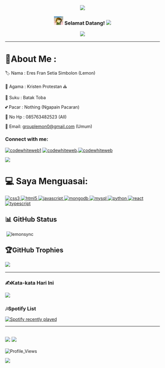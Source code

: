 <h3 align="center">

![](https://capsule-render.vercel.app/api?type=waving&color=gradient&height=100&section=header)


  <img src="https://raw.githubusercontent.com/LemonSync/LemonSync/main/Lemon.jpg" width="30">
  Selamat Datang!
  <img src="https://media.giphy.com/media/hvRJCLFzcasrR4ia7z/giphy.gif" width="28">
</h3>
<p align="center">
  <a href="https://github.com/CodeWhiteWeb/CodeWhiteWeb"><img src="https://readme-typing-svg.herokuapp.com?color=%2336BCF7&center=true&vCenter=true&lines=Hi+%2C+Selamat+Datang+di+Profil+Github+Saya;Saya+Adalah+LemonSync;Saya+Adalah+Web+Developer;Bot+Developer;dan+User+Js"></a>
</p>

---
<div align="left">
  
# 💫About Me :
🏷️ Nama : Eres Fran Setia Simbolon (Lemon)
  
🛐 Agama : Kristen Protestan ⛪

👥 Suku : Batak Toba 

💕 Pacar : Nothing (Ngapain Pacaran)

📱 No Hp : 085763482523 (All)

📨 Email: grouplemon0@gmail.com (Umum)


<h3>Connect with me:</h3>
<p>
<a href="https://twitter.com/SyncLemon" target="blank"><img align="center" src="https://githubraw.com/rahuldkjain/github-profile-readme-generator/master/src/images/icons/Social/twitter.svg" alt="codewhiteweb1" height="30" width="40" /></a>
<a href="https://instagram.com/lemon_sync" target="blank"><img align="center" src="https://githubraw.com/rahuldkjain/github-profile-readme-generator/master/src/images/icons/Social/instagram.svg" alt="codewhiteweb" height="30" width="40" />
<a href="https://www.youtube.com/@lemon_sync" target="blank"><img align="center" src="https://githubraw.com/rahuldkjain/github-profile-readme-generator/master/src/images/icons/Social/youtube.svg" alt="codewhiteweb" height="30" width="40" /></a>
</p>
<a href="https://saweria.co/Monle"><img src="https://img.shields.io/badge/TIP%20me-Bantu%20Saya-&?style=for-the-badge&logo=bitcoin"></a>


# 💻 Saya Menguasai: 
<a href="https://www.w3schools.com/css/" target="_blank" rel="noreferrer"> <img src="https://githubraw.com/devicons/devicon/master/icons/css3/css3-original-wordmark.svg" alt="css3" width="40" height="40"/> </a> <a href="https://www.w3.org/html/" target="_blank" rel="noreferrer"> <img src="https://githubraw.com/devicons/devicon/master/icons/html5/html5-original-wordmark.svg" alt="html5" width="40" height="40"/> </a> <a href="https://developer.mozilla.org/en-US/docs/Web/JavaScript" target="_blank" rel="noreferrer"> <img src="https://githubraw.com/devicons/devicon/master/icons/javascript/javascript-original.svg" alt="javascript" width="40" height="40"/> </a> <a href="https://www.mongodb.com/" target="_blank" rel="noreferrer"> <img src="https://githubraw.com/devicons/devicon/master/icons/mongodb/mongodb-original-wordmark.svg" alt="mongodb" width="40" height="40"/> </a> <a href="https://www.mysql.com/" target="_blank" rel="noreferrer"> <img src="https://githubraw.com/devicons/devicon/master/icons/mysql/mysql-original-wordmark.svg" alt="mysql" width="40" height="40"/> </a> <a href="https://www.python.org" target="_blank" rel="noreferrer"> <img src="https://githubraw.com/devicons/devicon/master/icons/python/python-original.svg" alt="python" width="40" height="40"/> </a> <a href="https://reactjs.org/" target="_blank" rel="noreferrer"> <img src="https://githubraw.com/devicons/devicon/master/icons/react/react-original-wordmark.svg" alt="react" width="40" height="40"/> </a> <a href="https://www.typescriptlang.org/" target="_blank" rel="noreferrer"> <img src="https://githubraw.com/devicons/devicon/master/icons/typescript/typescript-original.svg" alt="typescript" width="40" height="40"/> </a>

## 📊 GitHub Status

<p>&nbsp;<img align="center" src="https://github-readme-stats.vercel.app/api?username=LemonSync&show_icons=true&locale=en" alt="lemonsync" /></p>

## 🏆GitHub Trophies
[![](https://github-profile-trophy.vercel.app/?username=LemonSync&theme=dracula&no-frame=false&no-bg=false&margin-w=5&row=1&column=4)](https://github-profile-trophy.vercel.app/?username=LemonSync&theme=dracula&no-frame=false&no-bg=false&margin-w=4&row53&column=5) <!--<a href="https://app.daily.dev/CodeWhiteWeb"><img src="https://github.com/CodeWhiteWeb/CodeWhiteWeb/blob/main/devcard.svg" width="175" alt="CodeWhiteWebs's Dev Card"/></a><br>-->
<!--![trophy](https://metrics.lecoq.io/CodeWhiteWeb?template=classic&base.header=0&base.activity=0&base.community=0&base.repositories=0&base.metadata=0&achievements=1&notable=1&achievements.threshold=C&achievements.secrets=true&achievements.display=compact&achievements.limit=0&notable.from=organization&notable.repositories=true&config.timezone=Asia%2FCalcutta)-->

---
  
### ✍️Kata-kata Hari Ini
![](https://github-readme-quotes-bay.vercel.app/quote?theme=blue-green&quotesUrl=https://raw.githubusercontent.com/LemonSync/LemonSync/main/quotes.json)


### 🎶Spotify List
  [![Spotify recently played](https://spotify-recently-played-readme.vercel.app/api?user=312mwhcva3c5u6fv2hxabsgnmtfi)](https://open.spotify.com/user/312mwhcva3c5u6fv2hxabsgnmtfi)
  
---
![](https://forthebadge.com/images/badges/built-with-love.png)
![](http://ForTheBadge.com/images/badges/built-by-developers.svg)
---
![Profile_Views](https://komarev.com/ghpvc/?username=LemonSync&style=for-the-badge&label=Visitors+Count&color=brightgreen)


![](https://capsule-render.vercel.app/api?type=waving&color=gradient&height=100&section=footer)

</div>
